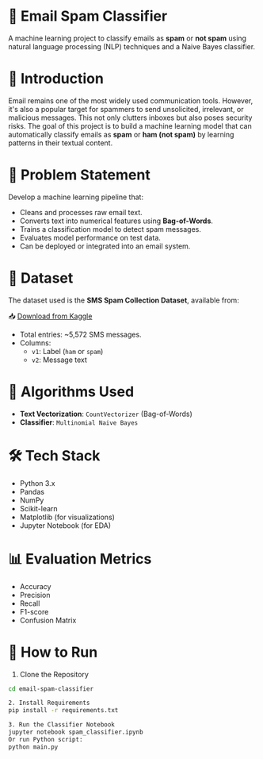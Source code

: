 # 📧 Email Spam Classifier

A machine learning project to classify emails as **spam** or **not spam** using natural language processing (NLP) techniques and a Naive Bayes classifier.

# 📝 Introduction

Email remains one of the most widely used communication tools. 
However, it's also a popular target for spammers to send unsolicited, irrelevant, or malicious messages. 
This not only clutters inboxes but also poses security risks. 
The goal of this project is to build a machine learning model that can automatically classify emails as **spam** or **ham (not spam)** by learning patterns in their textual content.

# 🚀 Problem Statement

Develop a machine learning pipeline that:

- Cleans and processes raw email text.
- Converts text into numerical features using **Bag-of-Words**.
- Trains a classification model to detect spam messages.
- Evaluates model performance on test data.
- Can be deployed or integrated into an email system.

# 📂 Dataset

The dataset used is the **SMS Spam Collection Dataset**, available from:

📥 [Download from Kaggle](https://www.kaggle.com/datasets/uciml/sms-spam-collection-dataset)

- Total entries: ~5,572 SMS messages.
- Columns:
  - `v1`: Label (`ham` or `spam`)
  - `v2`: Message text

# 🧠 Algorithms Used

- **Text Vectorization**: `CountVectorizer` (Bag-of-Words)
- **Classifier**: `Multinomial Naive Bayes`

# 🛠️ Tech Stack

- Python 3.x
- Pandas
- NumPy
- Scikit-learn
- Matplotlib (for visualizations)
- Jupyter Notebook (for EDA)

# 📊 Evaluation Metrics

- Accuracy
- Precision
- Recall
- F1-score
- Confusion Matrix

# 🧪 How to Run

1. Clone the Repository

```bash
cd email-spam-classifier

2. Install Requirements
pip install -r requirements.txt

3. Run the Classifier Notebook
jupyter notebook spam_classifier.ipynb
Or run Python script:
python main.py
